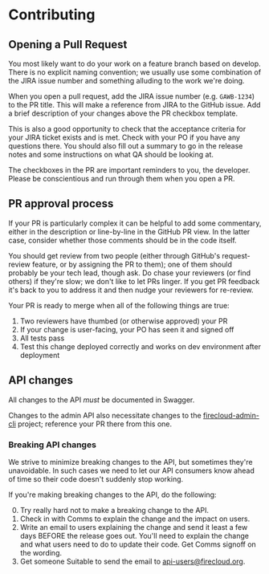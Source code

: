 # Contributing

## Opening a Pull Request

You most likely want to do your work on a feature branch based on develop. There is no explicit naming convention; we usually use some combination of the JIRA issue number and something alluding to the work we're doing.

When you open a pull request, add the JIRA issue number (e.g. `GAWB-1234`) to the PR title. This will make a reference from JIRA to the GitHub issue. Add a brief description of your changes above the PR checkbox template.

This is also a good opportunity to check that the acceptance criteria for your JIRA ticket exists and is met. Check with your PO if you have any questions there. You should also fill out a summary to go in the release notes and some instructions on what QA should be looking at.

The checkboxes in the PR are important reminders to you, the developer. Please be conscientious and run through them when you open a PR.

## PR approval process

If your PR is particularly complex it can be helpful to add some commentary, either in the description or line-by-line in the GitHub PR view. In the latter case, consider whether those comments should be in the code itself.

You should get review from two people (either through GitHub's request-review feature, or by assigning the PR to them); one of them should probably be your tech lead, though ask. Do chase your reviewers (or find others) if they're slow; we don't like to let PRs linger. If you get PR feedback it's back to you to address it and then nudge your reviewers for re-review.

Your PR is ready to merge when all of the following things are true:

1. Two reviewers have thumbed (or otherwise approved) your PR
2. If your change is user-facing, your PO has seen it and signed off
3. All tests pass
4. Test this change deployed correctly and works on dev environment after deployment

## API changes

All changes to the API _must_ be documented in Swagger.

Changes to the admin API also necessitate changes to the [firecloud-admin-cli](https://github.com/broadinstitute/firecloud-admin-cli) project; reference your PR there from this one.

### Breaking API changes

We strive to minimize breaking changes to the API, but sometimes they're unavoidable. In such cases we need to let our API consumers know ahead of time so their code doesn't suddenly stop working.

If you're making breaking changes to the API, do the following:

0. Try really hard not to make a breaking change to the API.
1. Check in with Comms to explain the change and the impact on users.
2. Write an email to users explaining the change and send it least a few days BEFORE the release goes out. You'll need to explain the change and what users need to do to update their code. Get Comms signoff on the wording.
3. Get someone Suitable to send the email to api-users@firecloud.org.